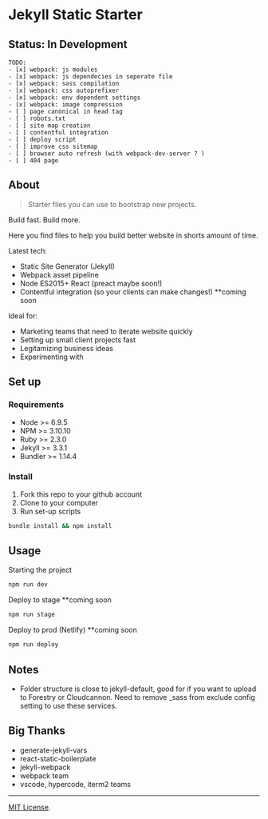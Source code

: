 # Jekyll Static Starter

## Status: In Development

```
TODO:
- [x] webpack: js modules
- [x] webpack: js dependecies in seperate file
- [x] webpack: sass compilation
- [x] webpack: css autoprefixer
- [x] webpack: env dependent settings
- [x] webpack: image compression
- [ ] page canonical in head tag
- [ ] robots.txt
- [ ] site map creation
- [ ] contentful integration
- [ ] deploy script
- [ ] improve css sitemap
- [ ] browser auto refresh (with webpack-dev-server ? )
- [ ] 404 page
```

## About

> Starter files you can use to bootstrap new projects.

Build fast. Build more. 

Here you find files to help you build better website in shorts amount of time.

Latest tech:
- Static Site Generator (Jekyll)
- Webpack asset pipeline
- Node ES2015+ React (preact maybe soon!)
- Contentful integration (so your clients can make changes!) **coming soon

Ideal for:
- Marketing teams that need to iterate website quickly
- Setting up small client projects fast
- Legitamizing business ideas
- Experimenting with 

## Set up

### Requirements
- Node    >= 6.9.5
- NPM     >= 3.10.10
- Ruby    >= 2.3.0
- Jekyll  >= 3.3.1
- Bundler >= 1.14.4

### Install

1. Fork this repo to your github account
2. Clone to your computer
3. Run set-up scripts

```bash
bundle install && npm install
```

## Usage

Starting the project
```bash
npm run dev
```

Deploy to stage **coming soon
```bash
npm run stage
```

Deploy to prod (Netlify) **coming soon
```bash
npm run deploy
```

## Notes
- Folder structure is close to jekyll-default, good for if you want to upload to Forestry or Cloudcannon. Need to remove _sass from exclude config setting to use these services. 

## Big Thanks
- generate-jekyll-vars
- react-static-boilerplate
- jekyll-webpack
- webpack team
- vscode, hypercode, iterm2 teams

---
[MIT License](http://opensource.org/licenses/MIT).
